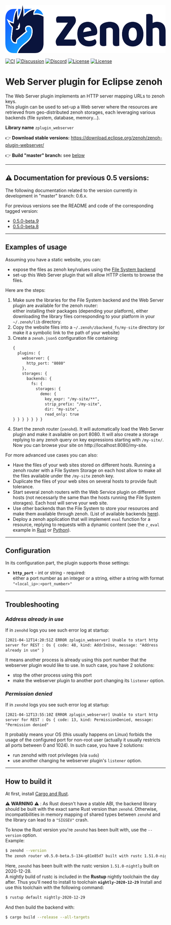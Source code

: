 <img src="https://raw.githubusercontent.com/eclipse-zenoh/zenoh/master/zenoh-dragon.png" height="150">

[![CI](https://github.com/eclipse-zenoh/zenoh-plugin-webserver/workflows/CI/badge.svg)](https://github.com/eclipse-zenoh/zenoh-plugin-webserver/actions?query=workflow%3A%22CI%22)
[![Discussion](https://img.shields.io/badge/discussion-on%20github-blue)](https://github.com/eclipse-zenoh/roadmap/discussions)
[![Discord](https://img.shields.io/badge/chat-on%20discord-blue)](https://discord.gg/vSDSpqnbkm)
[![License](https://img.shields.io/badge/License-EPL%202.0-blue)](https://choosealicense.com/licenses/epl-2.0/)
[![License](https://img.shields.io/badge/License-Apache%202.0-blue.svg)](https://opensource.org/licenses/Apache-2.0)

# Web Server plugin for Eclipse zenoh

The Web Server plugin implements an HTTP server mapping URLs to zenoh keys.  
This plugin can be used to set-up a Web server where the resources are retrieved from geo-distributed
zenoh storages, each leveraging various backends (file system, database, memory...).

**Library name** `zplugin_webserver`

:point_right: **Download stable versions:** https://download.eclipse.org/zenoh/zenoh-plugin-webserver/

:point_right: **Build "master" branch:** see [below](#How-to-build-it)

-------------------------------
## :warning: Documentation for previous 0.5 versions:
The following documentation related to the version currently in development in "master" branch: 0.6.x.

For previous versions see the README and code of the corresponding tagged version:
 - [0.5.0-beta.9](https://github.com/eclipse-zenoh/zenoh-plugin-webserver/tree/0.5.0-beta.9#readme)
 - [0.5.0-beta.8](https://github.com/eclipse-zenoh/zenoh-plugin-webserver/tree/0.5.0-beta.8#readme)

-------------------------------
## **Examples of usage**

Assuming you have a static website, you can:
 - expose the files as zenoh key/values using the [File System backend](https://github.com/eclipse-zenoh/zenoh-backend-filesystem)
 - set-up this Web Server plugin that will allow HTTP clients to browse the files.

Here are the steps:
 1. Make sure the libraries for the File System backend and the Web Server plugin are available for the zenoh router:  
    either installing their packages (depending your platform), either downloading the library files corresponding
    to your platform in your `~/.zenoh/lib` directory.
 2. Copy the website files into a `~/.zenoh/zbackend_fs/my-site` directory (or make it a symbolic link to the path of your website)
 3. Create a `zenoh.json5` configuration file containing:
    ```json5
    {
      plugins: {
        webserver: {
          http_port: "8080"
        },
        storages: {
          backends: {
            fs: {
              storages: {
                demo: {
                  key_expr: "/my-site/**",
                  strip_prefix: "/my-site",
                  dir: "my-site",
                  read_only: true
    } } } } } } }
    ```
 4. Start the zenoh router (`zenohd`). It will automatically load the Web Server plugin and make it available on port 8080. It will also create a storage replying to any zenoh query on key expressions starting with `/my-site/`.  
 Now you can browse your site on http://localhost:8080/my-site.


For more advanced use cases you can also:
 - Have the files of your web sites stored on different hosts. Running a zenoh router with a File System Storage on
   each host allow to make all the files available under the `/my-site` zenoh key.
 - Duplicate the files of your web sites on several hosts to provide fault tolerance.
 - Start several zenoh routers with the Web Service plugin on different hosts (not necessarly the same than the
   hosts running the File System storages). Each host will serve your web site.
 - Use other backends than the File System to store your resources and make them available through zenoh.
   (List of available backends [here](http://zenoh.io/docs/manual/backends-list/)).
 - Deploy a zenoh application that will implement `eval` function for a resource, replying to requests with a
   dynamic content (see the `z_eval` example in
   [Rust](https://github.com/eclipse-zenoh/zenoh/blob/master/zenoh/examples/zenoh/z_eval.rs) or
   [Python](https://github.com/eclipse-zenoh/zenoh-python/blob/master/examples/zenoh/z_eval.py)).

-------------------------------
## **Configuration**

In its configuration part, the plugin supports those settings:
 - **`http_port`** - int or string - required:  
   either a port number as an integer or a string, either a string with format `"<local_ip>:<port_number>"`

-------------------------------
## **Troubleshooting**

### *Address already in use*
If in `zenohd` logs you see such error log at startup:
```
[2021-04-12T14:20:51Z ERROR zplugin_webserver] Unable to start http server for REST : Os { code: 48, kind: AddrInUse, message: "Address already in use" }
```
It means another process is already using this port number that the webserver plugin would like to use.
In such case, you have 2 solutions:
 - stop the other process using this port
 - make the webserver plugin to another port changing its `listener` option.

### *Permission denied*
If in `zenohd` logs you see such error log at startup:
```
[2021-04-12T13:55:10Z ERROR zplugin_webserver] Unable to start http server for REST : Os { code: 13, kind: PermissionDenied, message: "Permission denied" 
```
It probably means your OS (this usually happens on Linux) forbids the usage of the configured port for non-root user (actually it usually restricts all ports between 0 and 1024).
In such case, you have 2 solutions:
 - run zenohd with root privileges (via `sudo`)
 - use another changing he webserver plugin's `listener` option.

-------------------------------
## **How to build it**

At first, install [Cargo and Rust](https://doc.rust-lang.org/cargo/getting-started/installation.html). 

:warning: **WARNING** :warning: : As Rust doesn't have a stable ABI, the backend library should be
built with the exact same Rust version than `zenohd`. Otherwise, incompatibilities in memory mapping
of shared types between `zenohd` and the library can lead to a `"SIGSEV"` crash.

To know the Rust version you're `zenohd` has been built with, use the `--version` option.  
Example:
```bash
$ zenohd --version
The zenoh router v0.5.0-beta.5-134-g81e85d7 built with rustc 1.51.0-nightly (2987785df 2020-12-28)
```
Here, `zenohd` has been built with the rustc version `1.51.0-nightly` built on 2020-12-28.  
A nightly build of rustc is included in the **Rustup** nightly toolchain the day after.
Thus you'll need to install to toolchain **`nightly-2020-12-29`**
Install and use this toolchain with the following command:

```bash
$ rustup default nightly-2020-12-29
```

And then build the backend with:

```bash
$ cargo build --release --all-targets
```
